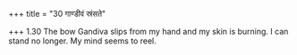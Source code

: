 +++
title = "30 गाण्डीवं स्रंसते"

+++
1.30 The bow Gandiva slips from my hand and my skin is burning. I can
stand no longer. My mind seems to reel.
